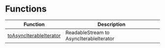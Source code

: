 # Functions

|Function|Description|
|-|-|
|[toAsyncIterableIterator](./toAsyncIterableIterator/README.md)|ReadableStream to AsyncIterableIterator|